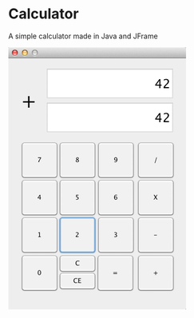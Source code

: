 Calculator
==========

A simple calculator made in Java and JFrame

![image of the calculator](src/img.png?raw=true)
